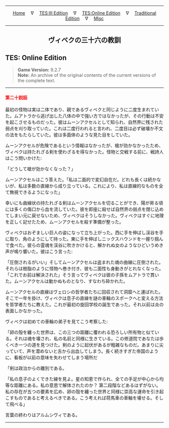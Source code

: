 
---

<!-- Jekyll Page Links -->

<center>
<a href="../../../../index.html">Home</a>
&emsp;&nabla;&emsp;
<a href="../../../index-tes3.html">TES:III Edition</a>
&emsp;&nabla;&emsp;
<a href="../../../index-teso.html">TES:Online Edition</a>
&emsp;&nabla;&emsp;
<a href="../../../index-traditional.html">Traditional Edition</a>
&emsp;&nabla;&emsp;
<a href="../../../index-misc.html">Misc</a>
</center>

<!-- Markdown Body Below: -->

---

<center>
<h2><span style="font-family:Georgia">ヴィベクの三十六の教訓</span></h2>
</center>

## TES: Online Edition

> __Game Version:__ 9.2.7\
> __Note:__ An archive of the original contents of the current versions of the complete text.

---

#### <span style="color:red">第二十説話</span>

最初の怪物は実は二体であり、親であるヴィベクと同じように二度生まれていた。ムアトラから逃げ出した八体の中で強い方ではなかったが、その行動は不安を起こさせるものだった。彼はムーンアクセルとして知られ、自然界に残された弱点を刈り取っていた。これは二度行われると言われ、二度目は必ず破壊か不文の法をもたらしていた。彼は多面体のような見た目をしていた。

ムーンアクセルが危険であるという情報はなかったが、槍が効かなかったため、ヴィベクは持たれざる剣を使わざるを得なかった。怪物と交戦する前に、戦詩人はこう問いかけた:

「どうして槍が効かなくなった？」

ムーンアクセルはこう答えた。「私は二面的で変幻自在だ。どれも長くは続かないが、私は多数の直線から成り立っている。これにより、私は直線的なものを全て無視できるようになった」

幸いにも曲線状の持たれざる剣はムーンアクセルを切ることができ、陽が昇る頃には多くの傷口から血を流していた。彼を即座に殺せば自然界の弱点を閉じ込めてしまい元に戻せないため、ヴィベクはそうしなかった。ヴィベクはすぐに地理を正しく記せたため、ムーンアクセルを殺す準備が整った。

ヴィベクはおぞましい巨人の姿になって立ち上がった。西に手を伸ばし渓谷を手に取り、角のようにして持った。東に手を伸ばしニックスハウンドを一握り掴んで食べた。彼らの霊魂を渓谷に吹きかけると、解かれぬ女のようなひどいうめき声が鳴り響いた。彼はこう言った:

「圧倒されるがいい」そしてムーンアクセルは盗まれた魂の曲線に圧倒された。それらは樹脂のように怪物へ巻き付き、彼も二面性も身動きがとれなくなった。
「これでお前は解決された」そう言ってヴィベクは彼の子孫をムアトラで貫いた。ムーンアクセルは動かぬものとなり、すなわち砕かれた。

ムーンアクセルの直線はヴェロシの哲学者たちに回収されて洞窟へと運ばれた。そこで一年を掛け、ヴィベクは息子の直線を謎の車輪のスポークへと変える方法を哲学者たちに教えた。これが最初の旋回学校の誕生であった。それ以前は炎の表面しかなかった。

ヴィベクは初めての車輪の弟子を見てこう考察した:

「卵の殻を纏った世界は、この三つの距離に覆われる恐ろしい所有物と似ている。それは魂を壊され、私の名前と同様に生きている。この修道院であなたは歩くべき一つの道を見つけた。剣のように起伏があるが粗雑なものだ。あまりに尖っていて、声を潜めないと舌から出血してしまう。長く続きすぎた帝国のように、看板が以前の意味を失わせてしまう場所だ

「剣は政治からの離別である。

「私の息子のよくできた線を見よ。星の知恵で作られ、全ての手足が中心から均等な距離にある。私の意思で解体されたのか？ 第二段階などあるはずがない。私の存在が五つの要素を広め、卵の殻を纏った世界と同様に崇高な運命を引き起こすものであると考えるべきである。こう考えれば荷馬車の車軸を壊せる。そして飛べる」

言葉の終わりはアルムシヴィである。

---
